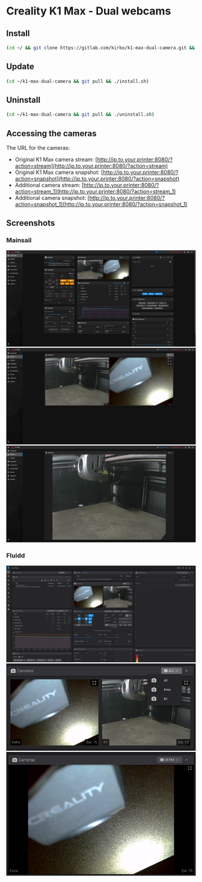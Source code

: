 # Creality K1 Max - Dual webcams


## Install

```sh
(cd ~/ && git clone https://gitlab.com/kirbo/k1-max-dual-camera.git && cd k1-max-dual-camera && ./install.sh)
```

## Update

```sh
(cd ~/k1-max-dual-camera && git pull && ./install.sh)
```

## Uninstall

```sh
(cd ~/k1-max-dual-camera && git pull && ./uninstall.sh)
```

## Accessing the cameras

The URL for the cameras:
- Original K1 Max camera stream: [http://ip.to.your.printer:8080/?action=stream](http://ip.to.your.printer:8080/?action=stream)
- Original K1 Max camera snapshot: [http://ip.to.your.printer:8080/?action=snapshot](http://ip.to.your.printer:8080/?action=snapshot)
- Additional camera stream: [http://ip.to.your.printer:8080/?action=stream_1](http://ip.to.your.printer:8080/?action=stream_1)
- Additional camera snapshot: [http://ip.to.your.printer:8080/?action=snapshot_1](http://ip.to.your.printer:8080/?action=snapshot_1)

## Screenshots

### Mainsail
![Mainsail 1](./screenshot/Mainsail_1.png)
![Mainsail 2](./screenshot/Mainsail_2.png)
![Mainsail 3](./screenshot/Mainsail_3.png)

### Fluidd
![Fluidd 1](./screenshot/Fluidd_1.png)
![Fluidd 2](./screenshot/Fluidd_2.png)
![Fluidd 3](./screenshot/Fluidd_3.png)
